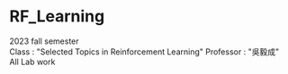 # RF_Learning
2023 fall semester <br>
Class : "Selected Topics in Reinforcement Learning" Professor : "吳毅成" <br>
All Lab work<br>